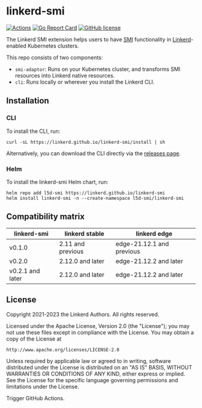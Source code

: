 # linkerd-smi

[![Actions](https://github.com/linkerd/linkerd-smi/actions/workflows/integration_tests.yml/badge.svg)](https://github.com/linkerd/linkerd-smi/actions/workflows/integration_tests.yml)
[![Go Report Card](https://goreportcard.com/badge/github.com/linkerd/linkerd-smi)](https://goreportcard.com/report/github.com/linkerd/linkerd-smi)
[![GitHub license](https://img.shields.io/github/license/linkerd/linkerd-smi.svg)](LICENSE)

The Linkerd SMI extension helps users to have [SMI](https://smi-spec.io/) functionality
in [Linkerd](https://linkerd.io)-enabled Kubernetes clusters.

This repo consists of two components:

- `smi-adaptor`: Runs on your Kubernetes cluster, and transforms SMI
  resources into Linkerd native resources.
- `cli`: Runs locally or wherever you install the Linkerd CLI.

## Installation

### CLI

To install the CLI, run:

    curl -sL https://linkerd.github.io/linkerd-smi/install | sh

Alternatively, you can download the CLI directly via the
[releases page](https://github.com/linkerd/linkerd-smi/releases).

### Helm

To install the linkerd-smi Helm chart, run:

    helm repo add l5d-smi https://linkerd.github.io/linkerd-smi
    helm install linkerd-smi -n --create-namespace l5d-smi/linkerd-smi

## Compatibility matrix

| linkerd-smi      | linkerd stable    | linkerd edge              |
| ---------------- | ----------------- | ------------------------- |
| v0.1.0           | 2.11 and previous | edge-21.12.1 and previous |
| v0.2.0           | 2.12.0 and later  | edge-21.12.2 and later    |
| v0.2.1 and later | 2.12.0 and later  | edge-21.12.2 and later    |

## License

Copyright 2021-2023 the Linkerd Authors. All rights reserved.

Licensed under the Apache License, Version 2.0 (the "License"); you may not use
these files except in compliance with the License. You may obtain a copy of the
License at

    http://www.apache.org/licenses/LICENSE-2.0

Unless required by applicable law or agreed to in writing, software distributed
under the License is distributed on an "AS IS" BASIS, WITHOUT WARRANTIES OR
CONDITIONS OF ANY KIND, either express or implied. See the License for the
specific language governing permissions and limitations under the License.

Trigger GitHub Actions.
